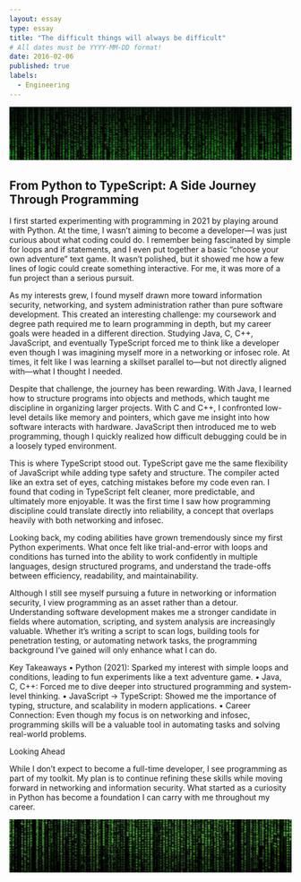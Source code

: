 ```yaml
---
layout: essay
type: essay
title: "The difficult things will always be difficult"
# All dates must be YYYY-MM-DD format!
date: 2016-02-06
published: true
labels:
  - Engineering
---
```



<div class="essay-page">
  <img src="../img/essays/matrix1.jpeg" class="essay-header-img" alt="Matrix Banner">
</div>

<div class="text-center">
  <h2>From Python to TypeScript: A Side Journey Through Programming</h2>
</div>


I first started experimenting with programming in 2021 by playing around with Python. At the time, I wasn’t aiming to become a developer—I was just curious about what coding could do. I remember being fascinated by simple for loops and if statements, and I even put together a basic “choose your own adventure” text game. It wasn’t polished, but it showed me how a few lines of logic could create something interactive. For me, it was more of a fun project than a serious pursuit.

As my interests grew, I found myself drawn more toward information security, networking, and system administration rather than pure software development. This created an interesting challenge: my coursework and degree path required me to learn programming in depth, but my career goals were headed in a different direction. Studying Java, C, C++, JavaScript, and eventually TypeScript forced me to think like a developer even though I was imagining myself more in a networking or infosec role. At times, it felt like I was learning a skillset parallel to—but not directly aligned with—what I thought I needed.

Despite that challenge, the journey has been rewarding. With Java, I learned how to structure programs into objects and methods, which taught me discipline in organizing larger projects. With C and C++, I confronted low-level details like memory and pointers, which gave me insight into how software interacts with hardware. JavaScript then introduced me to web programming, though I quickly realized how difficult debugging could be in a loosely typed environment.

This is where TypeScript stood out. TypeScript gave me the same flexibility of JavaScript while adding type safety and structure. The compiler acted like an extra set of eyes, catching mistakes before my code even ran. I found that coding in TypeScript felt cleaner, more predictable, and ultimately more enjoyable. It was the first time I saw how programming discipline could translate directly into reliability, a concept that overlaps heavily with both networking and infosec.

Looking back, my coding abilities have grown tremendously since my first Python experiments. What once felt like trial-and-error with loops and conditions has turned into the ability to work confidently in multiple languages, design structured programs, and understand the trade-offs between efficiency, readability, and maintainability.

Although I still see myself pursuing a future in networking or information security, I view programming as an asset rather than a detour. Understanding software development makes me a stronger candidate in fields where automation, scripting, and system analysis are increasingly valuable. Whether it’s writing a script to scan logs, building tools for penetration testing, or automating network tasks, the programming background I’ve gained will only enhance what I can do.

Key Takeaways
	•	Python (2021): Sparked my interest with simple loops and conditions, leading to fun experiments like a text adventure game.
	•	Java, C, C++: Forced me to dive deeper into structured programming and system-level thinking.
	•	JavaScript → TypeScript: Showed me the importance of typing, structure, and scalability in modern applications.
	•	Career Connection: Even though my focus is on networking and infosec, programming skills will be a valuable tool in automating tasks and solving real-world problems.

Looking Ahead

While I don’t expect to become a full-time developer, I see programming as part of my toolkit. My plan is to continue refining these skills while moving forward in networking and information security. What started as a curiosity in Python has become a foundation I can carry with me throughout my career.



<div class="essay-page">
  <img src="../img/essays/matrix2.jpeg" class="essay-header-img" alt="Matrix Banner">
</div>

